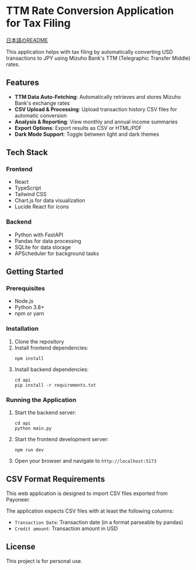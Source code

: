 # TTM Rate Conversion Application for Tax Filing

[日本語のREADME](README.ja.md)

This application helps with tax filing by automatically converting USD transactions to JPY using Mizuho Bank's TTM (Telegraphic Transfer Middle) rates.

## Features

- **TTM Data Auto-Fetching**: Automatically retrieves and stores Mizuho Bank's exchange rates
- **CSV Upload & Processing**: Upload transaction history CSV files for automatic conversion
- **Analysis & Reporting**: View monthly and annual income summaries
- **Export Options**: Export results as CSV or HTML/PDF
- **Dark Mode Support**: Toggle between light and dark themes

## Tech Stack

### Frontend
- React
- TypeScript
- Tailwind CSS
- Chart.js for data visualization
- Lucide React for icons

### Backend
- Python with FastAPI
- Pandas for data processing
- SQLite for data storage
- APScheduler for background tasks

## Getting Started

### Prerequisites
- Node.js
- Python 3.8+
- npm or yarn

### Installation

1. Clone the repository
2. Install frontend dependencies:
   ```
   npm install
   ```
3. Install backend dependencies:
   ```
   cd api
   pip install -r requirements.txt
   ```

### Running the Application

1. Start the backend server:
   ```
   cd api
   python main.py
   ```

2. Start the frontend development server:
   ```
   npm run dev
   ```

3. Open your browser and navigate to `http://localhost:5173`

## CSV Format Requirements

This web application is designed to import CSV files exported from Payoneer.

The application expects CSV files with at least the following columns:
- `Transaction Date`: Transaction date (in a format parseable by pandas)
- `Credit amount`: Transaction amount in USD

## License

This project is for personal use.